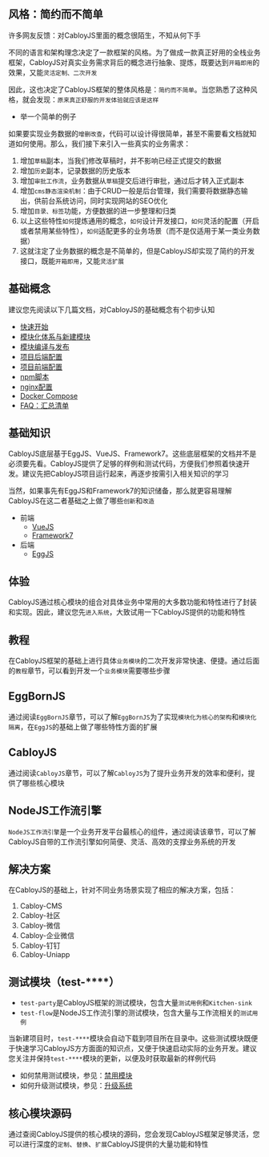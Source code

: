 ## 风格：简约而不简单

许多网友反馈：对CabloyJS里面的概念很陌生，不知从何下手

不同的语言和架构理念决定了一款框架的风格。为了做成一款真正好用的全栈业务框架，CabloyJS对真实业务需求背后的概念进行抽象、提炼，既要达到`开箱即用`的效果，又能`灵活定制、二次开发`

因此，这也决定了CabloyJS框架的整体风格是：`简约而不简单`。当您熟悉了这种风格，就会发现：`原来真正舒服的开发体验就应该是这样`

* 举一个简单的例子

如果要实现业务数据的`增删改查`，代码可以设计得很简单，甚至不需要看文档就知道如何使用。那么，我们接下来引入一些真实的业务需求：

1. 增加`草稿`副本，当我们修改草稿时，并不影响已经正式提交的数据
2. 增加`历史`副本，记录数据的历史版本
3. 增加`审批工作流`，业务数据从`草稿`提交后进行审批，通过后才转入正式副本
4. 增加`cms静态渲染机制`：由于CRUD一般是后台管理，我们需要将数据静态输出，供前台系统访问，同时实现网站的SEO优化
5. 增加`目录、标签`功能，方便数据的进一步整理和归类
6. 以上这些特性`如何`提炼通用的概念，`如何`设计开发接口，`如何`灵活的配置（开启或者禁用某些特性），`如何`适配更多的业务场景（而不是仅适用于某一类业务数据）
7. 这就注定了业务数据的概念是不简单的，但是CabloyJS却实现了简约的开发接口，既能`开箱即用`，又能`灵活扩展`

## 基础概念

建议您先阅读以下几篇文档，对CabloyJS的基础概念有个初步认知

* [快速开始](https://cabloy.com/zh-cn/articles/guide-quick-start.html)
* [模块化体系与新建模块](https://cabloy.com/zh-cn/articles/module-create.html)
* [模块编译与发布](https://cabloy.com/zh-cn/articles/module-compile.html)
* [项目后端配置](https://cabloy.com/zh-cn/articles/config-env.html)
* [项目前端配置](https://cabloy.com/zh-cn/articles/config-scene.html)
* [npm脚本](https://cabloy.com/zh-cn/articles/npm-scripts.html)
* [nginx配置](https://cabloy.com/zh-cn/articles/nginx.html)
* [Docker Compose](https://cabloy.com/zh-cn/articles/docker-compose.html)
* [FAQ：汇总清单](https://cabloy.com/zh-cn/articles/faq-index.html)

## 基础知识

CabloyJS底层基于EggJS、VueJS、Framework7。这些底层框架的文档并不是必须要先看。CabloyJS提供了足够的样例和测试代码，方便我们参照着快速开发。建议先把CabloyJS项目运行起来，再逐步按需引入相关知识的学习

当然，如果事先有EggJS和Framework7的知识储备，那么就更容易理解CabloyJS在这二者基础之上做了哪些`创新`和`改造`

- 前端
   - [VueJS](https://vuejs.org)
   - [Framework7](https://v5.framework7.io)
- 后端
   - [EggJS](https://eggjs.org)

## 体验

CabloyJS通过核心模块的组合对具体业务中常用的大多数功能和特性进行了封装和实现。因此，建议您先`进入系统`，大致试用一下CabloyJS提供的功能和特性

## 教程

在CabloyJS框架的基础上进行具体`业务模块`的二次开发非常快速、便捷。通过后面的`教程`章节，可以看到开发一个`业务模块`需要哪些步骤

## EggBornJS

通过阅读`EggBornJS`章节，可以了解`EggBornJS`为了实现`模块化为核心的架构`和`模块化隔离`，在`EggJS`的基础上做了哪些特性方面的扩展

## CabloyJS

通过阅读`CabloyJS`章节，可以了解`CabloyJS`为了提升业务开发的效率和便利，提供了哪些核心模块

## NodeJS工作流引擎

`NodeJS工作流引擎`是一个业务开发平台最核心的组件，通过阅读该章节，可以了解CabloyJS自带的工作流引擎如何简便、灵活、高效的支撑业务系统的开发

## 解决方案

在CabloyJS的基础上，针对不同业务场景实现了相应的解决方案，包括：

1. Cabloy-CMS
2. Cabloy-社区
3. Cabloy-微信
4. Cabloy-企业微信
5. Cabloy-钉钉
6. Cabloy-Uniapp

## 测试模块（test-****）

* `test-party`是CabloyJS框架的测试模块，包含大量`测试用例`和`Kitchen-sink`
* `test-flow`是NodeJS工作流引擎的测试模块，包含大量与工作流相关的`测试用例`

当新建项目时，`test-****`模块会自动下载到项目所在目录中。这些测试模块既便于快速学习CabloyJS方方面面的知识点，又便于快速启动实际的业务开发。建议您关注并保持`test-****`模块的更新，以便及时获取最新的样例代码

* 如何禁用测试模块，参见：[禁用模块](https://cabloy.com/zh-cn/articles/disabled-modules.html)
* 如何升级测试模块，参见：[升级系统](https://cabloy.com/zh-cn/articles/guide-quick-start.html#8__206)

## 核心模块源码

通过查阅CabloyJS提供的核心模块的源码，您会发现CabloyJS框架足够灵活，您可以进行深度的`定制`、`替换`、`扩展`CabloyJS提供的大量功能和特性
